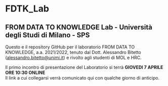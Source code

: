 # FDTK_Lab
<h2>FROM DATA TO KNOWLEDGE Lab - Università degli Studi di Milano - SPS</h2>

Questo e il repository GitHub per il laboratorio FROM DATA TO KNOWLEDGE, a.a. 2021/2022, tenuto dal Dott. Alessandro Bitetto (alessandro.bitetto@unimi.it) e rivolto agli studenti di MOL e HRC.

Il primo incontro di presentazione del Laboratorio si terrà **GIOVEDI 7 APRILE ORE 10:30 ONLINE**
<br>Il link a cui collegarsi verrà comunicato qui con qualche giorno di anticipo.
